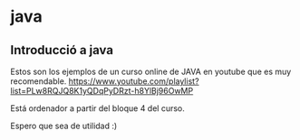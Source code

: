# java
Introducció a java
------------------

Estos son los ejemplos de un curso online de JAVA en youtube que es muy recomendable.
https://www.youtube.com/playlist?list=PLw8RQJQ8K1yQDqPyDRzt-h8YlBj96OwMP

Está ordenador a partir del bloque 4 del curso. 

Espero que sea de utilidad :)
